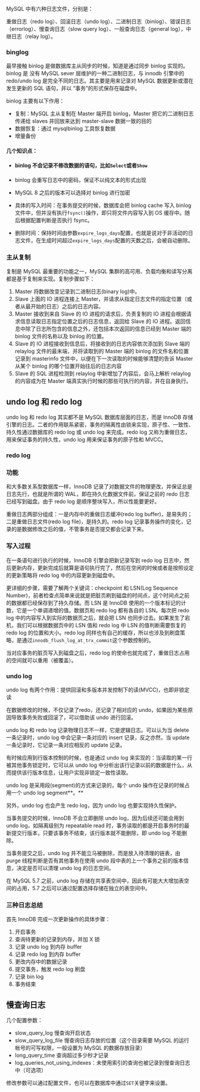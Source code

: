 MySQL 中有六种日志文件，分别是：

重做日志（redo log）、回滚日志（undo log）、二进制日志（binlog）、错误日志（errorlog）、慢查询日志（slow query log）、一般查询日志（general log），中继日志（relay log）。



### binglog

最早接触 binlog 是做数据库主从同步的时候，知道是通过同步 binlog 实现的。binlog 是 没有 MySQL sever 层维护的一种二进制日志，与 innodb 引擎中的 redo/undo log 是完全不同的日志。其主要是用来记录对 MySQL 数据更新或潜在发生更新的 SQL 语句，并以 “事务”的形式保存在磁盘中。

binlog 主要有以下作用：

- 复制：MySQL 主从复制在 Master 端开启 binlog，Master 把它的二进制日志传递给 slaves 并回放来达到 master-slave 数据一致的目的
- 数据恢复：通过 mysqlbinlog 工具恢复数据
- 增量备份

#### 几个知识点：

- #### binlog 不会记录不修改数据的语句，比如`Select`或者`Show`

- binlog 会重写日志中的密码，保证不以纯文本的形式出现

- MySQL 8 之后的版本可以选择对 binlog 进行加密

- 具体的写入时间：在事务提交的时候，数据库会把 binlog cache 写入 binlog 文件中，但并没有执行`fsync()`操作，即只将文件内容写入到 OS 缓存中。随后根据配置判断是否执行 fsync。

- 删除时间：保持时间由参数`expire_logs_days`配置，也就是说对于非活动的日志文件，在生成时间超过`expire_logs_days`配置的天数之后，会被自动删除。

### 主从复制

复制是 MySQL 最重要的功能之一，MySQL 集群的高可用、负载均衡和读写分离都是基于复制来实现。复制步骤如下：

1. Master 将数据改变记录到二进制日志(binary log)中。
2. Slave 上面的 IO 进程连接上 Master，并请求从指定日志文件的指定位置（或者从最开始的日志）之后的日志内容。
3. Master 接收到来自 Slave 的 IO 进程的请求后，负责复制的 IO 进程会根据请求信息读取日志指定位置之后的日志信息，返回给 Slave 的 IO 进程。返回信息中除了日志所包含的信息之外，还包括本次返回的信息已经到 Master 端的 binlog 文件的名称以及 binlog 的位置。
4. Slave 的 IO 进程接收到信息后，将接收到的日志内容依次添加到 Slave 端的 relaylog 文件的最末端，并将读取到的 Master 端的 binlog 的文件名和位置记录到 masterinfo 文件中，以便在下一次读取的时候能够清楚的告诉 Master 从某个 binlog 的哪个位置开始往后的日志内容
5. Slave 的 SQL 进程检测到 relaylog 中新增加了内容后，会马上解析 relaylog 的内容成为在 Master 端真实执行时候的那些可执行的内容，并在自身执行。



## undo log 和 redo log

undo log 和 redo log 其实都不是 MySQL 数据库层面的日志，而是 InnoDB 存储引擎的日志。二者的作用联系紧密，事务的隔离性由锁来实现，原子性、一致性、持久性通过数据库的 redo log 或 undo log 来完成。redo log 又称为重做日志，用来保证事务的持久性，undo log 用来保证事务的原子性和 MVCC。

### redo log

### 功能

和大多数关系型数据库一样，InnoDB 记录了对数据文件的物理更改，并保证总是日志先行，也就是所谓的 WAL，即在持久化数据文件前，保证之前的 redo 日志已经写到磁盘。由于 redo log 是顺序整块写入，所以性能要更好。

重做日志两部分组成：一是内存中的重做日志缓冲(redo log buffer)，是易失的；二是重做日志文件(redo log file)，是持久的。redo log 记录事务操作的变化，记录的是数据修改之后的值，不管事务是否提交都会记录下来。



### 写入过程

在一条语句进行执行的时候，InnoDB 引擎会把新记录写到 redo log 日志中，然后更新内存，更新完成后就算是语句执行完了，然后在空闲的时候或者是按照设定的更新策略将 redo log 中的内容更新到磁盘中。

更详细的步骤，需要了解两个关键词：checkpoint 和 LSN(Log Sequence Number)，前者检查点简单来说就是把脏页刷到磁盘的时间点，这个时间点之前的数据都已经保存到了持久存储。而 LSN 是 InnoDB 使用的一个版本标记的计数，它是一个单调递增的值。数据页和 redo log 都有各自的 LSN。每次把 redo log 中的内容写入到实际的数据页之后，就会把 LSN 也同步过去。如果发生了宕机，我们可以根据数据页中的 LSN 值和 redo log 中 LSN 的值判断需要恢复的 redo log 的位置和大小。redo log 同样也有自己的缓存，所以也涉及到刷盘策略，是通过`innodb_flush_log_at_trx_commit`这个参数控制的。

当对应事务的脏页写入到磁盘之后，redo log 的使命也就完成了，重做日志占用的空间就可以重用（被覆盖）。



### undo log

undo log 有两个作用：提供回滚和多版本并发控制下的读(MVCC)，也即非锁定读

在数据修改的时候，不仅记录了redo，还记录了相对应的 undo，如果因为某些原因导致事务失败或回滚了，可以借助该 undo 进行回滚。

undo log 和 redo log 记录物理日志不一样，它是逻辑日志。可以认为当 delete 一条记录时，undo log 中会记录一条对应的 insert 记录，反之亦然，当 update 一条记录时，它记录一条对应相反的 update 记录。

有时候应用到行版本控制的时候，也是通过 undo log 来实现的：当读取的某一行被其他事务锁定时，它可以从 undo log 中分析出该行记录以前的数据是什么，从而提供该行版本信息，让用户实现非锁定一致性读取。

undo log 是采用段(segment)的方式来记录的，每个 undo 操作在记录的时候占用一个 undo log segment**。**

另外，undo log 也会产生 redo log，因为 undo log 也要实现持久性保护。

当事务提交的时候，InnoDB 不会立即删除 undo log，因为后续还可能会用到 undo log，如隔离级别为 repeatable read 时，事务读取的都是开启事务时的最新提交行版本，只要该事务不结束，该行版本就不能删除，即 undo log 不能删除。

当事务提交之后，undo log 并不能立马被删除，而是放入待清理的链表，由 purge 线程判断是否有其他事务在使用 undo 段中表的上一个事务之前的版本信息，决定是否可以清理 undo log 的日志空间。

在 MySQL 5.7 之前，undo log 存储在共享表空间中，因此有可能大大增加表空间的占用，5.7 之后可以通过配置选择存储在独立的表空间中。



### 三种日志总结

首先 InnoDB 完成一次更新操作的具体步骤：

1. 开启事务
2. 查询待更新的记录到内存，并加 X 锁
3. 记录 undo log 到内存 buffer
4. 记录 redo log 到内存 buffer
5. 更改内存中的数据记录
6. 提交事务，触发 redo log 刷盘
7. 记录 bin log
8. 事务结束

## 慢查询日志

几个配置参数：

- slow_query_log 慢查询开启状态
- slow_query_log_file 慢查询日志存放的位置（这个目录需要 MySQL 的运行帐号的可写权限，一般设置为 MySQL 的数据存放目录）
- long_query_time 查询超过多少秒才记录
- log_queries_not_using_indexes：未使用索引的查询也被记录到慢查询日志中（可选项）

修改参数可以通过配置文件，也可以在数据库中通过`SET`关键字来设置。

